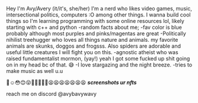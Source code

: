 Hey I'm Avy/Avery (it/it's, she/her) I'm a nerd who likes video games, music, intersectional politics, computers :O among other things. 
I wanna build cool things so I'm learning programming with some online resources lol, likely starting with c++ and python
 -random facts about me;
 -fav color is blue probably although most purples and pinks/magentas are great
 -Politically nihilist treehugger who loves all things nature and animals. my favorite animals are skunks, doggos and frogsss. Also spiders are adorable and useful little creatures I will fight you on this.
 -agnostic atheist who was raised fundamentalist mormon, (yay!) yeah I got some fucked up shit going on in my head bc of that. 😅
 -I love stargazing and the night breeze. 
 -tries to make music as well u.u

🥺☺️😳😊😝🐶🤙🏳️‍🌈🤭😫😫😫😫😫😫😫  ***screenshots ur nfts***




 reach me on discord @avybavywavy

<!---
Avybavywavy/Avybavywavy is a ✨ special ✨ repository because its `README.md` (this file) appears on your GitHub profile.
You can click the Preview link to take a look at your changes.
--->

